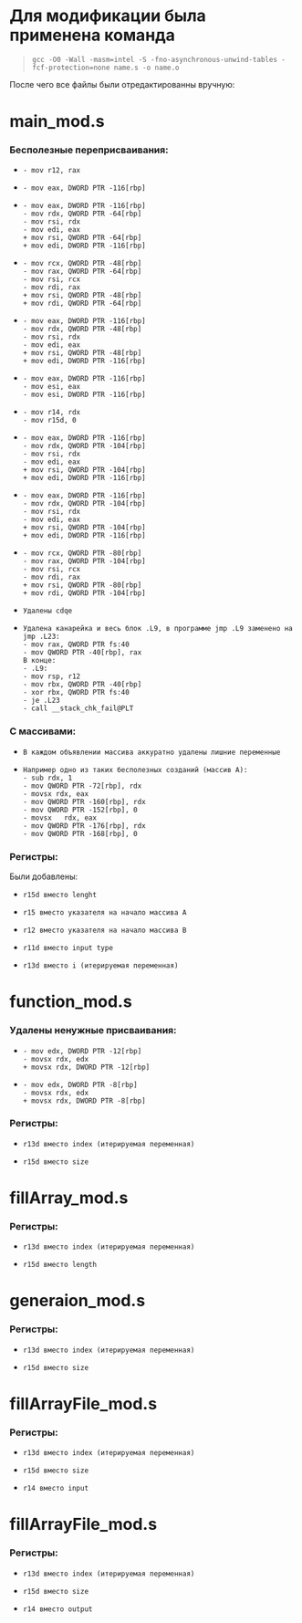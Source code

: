 # Для модификации была применена команда 
>     gcc -O0 -Wall -masm=intel -S -fno-asynchronous-unwind-tables -fcf-protection=none name.s -o name.o
После чего все файлы были отредактированны вручную:
# main_mod.s
###    Бесполезные переприсваивания:
*     - mov r12, rax
*     - mov eax, DWORD PTR -116[rbp]
*     - mov eax, DWORD PTR -116[rbp]
      - mov	rdx, QWORD PTR -64[rbp]
      - mov	rsi, rdx
      - mov edi, eax
      + mov rsi, QWORD PTR -64[rbp]
      + mov edi, DWORD PTR -116[rbp]
*     - mov rcx, QWORD PTR -48[rbp]
      - mov rax, QWORD PTR -64[rbp]
      - mov rsi, rcx
      - mov rdi, rax
      + mov rsi, QWORD PTR -48[rbp]
      + mov rdi, QWORD PTR -64[rbp]
*     - mov eax, DWORD PTR -116[rbp]
      - mov rdx, QWORD PTR -48[rbp]
      - mov rsi, rdx
      - mov edi, eax
      + mov rsi, QWORD PTR -48[rbp]
      + mov edi, DWORD PTR -116[rbp]
*     - mov eax, DWORD PTR -116[rbp]
      - mov esi, eax
      - mov esi, DWORD PTR -116[rbp]
*     - mov r14, rdx
      - mov r15d, 0   
*     - mov eax, DWORD PTR -116[rbp]
      - mov rdx, QWORD PTR -104[rbp]
      - mov rsi, rdx
      - mov edi, eax
      + mov rsi, QWORD PTR -104[rbp]
      + mov edi, DWORD PTR -116[rbp]
*     - mov eax, DWORD PTR -116[rbp]
      - mov rdx, QWORD PTR -104[rbp]
      - mov rsi, rdx
      - mov edi, eax
      + mov rsi, QWORD PTR -104[rbp]
      + mov edi, DWORD PTR -116[rbp]
*     - mov rcx, QWORD PTR -80[rbp]
      - mov rax, QWORD PTR -104[rbp]
      - mov rsi, rcx
      - mov rdi, rax
      + mov rsi, QWORD PTR -80[rbp]
      + mov rdi, QWORD PTR -104[rbp]
*     Удалены cdqe
*     Удалена канарейка и весь блок .L9, в программе jmp .L9 заменено на jmp .L23: 
      - mov rax, QWORD PTR fs:40
      - mov QWORD PTR -40[rbp], rax
      В конце:
      - .L9:
      - mov rsp, r12
      - mov rbx, QWORD PTR -40[rbp]
      - xor rbx, QWORD PTR fs:40
      - je .L23
      - call __stack_chk_fail@PLT
###     С массивами:
*     В каждом объявлении массива аккуратно удалены лишние переменные
*     Например одно из таких бесполезных созданий (массив А):
      - sub rdx, 1
      - mov QWORD PTR -72[rbp], rdx
      - movsx rdx, eax
      - mov QWORD PTR -160[rbp], rdx
      - mov QWORD PTR -152[rbp], 0
      - movsx	rdx, eax
      - mov QWORD PTR -176[rbp], rdx
      - mov QWORD PTR -168[rbp], 0

###     Регистры:
Были добавлены:
*     r15d вместо lenght
*     r15 вместо указателя на начало массива A
*     r12 вместо указателя на начало массива B
*     r11d вместо input type
*     r13d вместо i (итерируемая переменная)

# function_mod.s
### Удалены ненужные присваивания:
*     - mov edx, DWORD PTR -12[rbp]
      - movsx rdx, edx
      + movsx rdx, DWORD PTR -12[rbp]
*     - mov edx, DWORD PTR -8[rbp]
      - movsx rdx, edx
      + movsx rdx, DWORD PTR -8[rbp]
###     Регистры:
*     r13d вместо index (итерируемая переменная)
*     r15d вместо size

# fillArray_mod.s
### Регистры:
*     r13d вместо index (итерируемая переменная)
*     r15d вместо length

# generaion_mod.s
###     Регистры:
*     r13d вместо index (итерируемая переменная)
*     r15d вместо size

# fillArrayFile_mod.s
###     Регистры:
*     r13d вместо index (итерируемая переменная)
*     r15d вместо size
*     r14 вместо input

# fillArrayFile_mod.s
###     Регистры:
*     r13d вместо index (итерируемая переменная)
*     r15d вместо size
*     r14 вместо output
